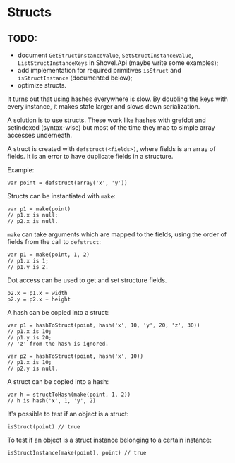 <!-- -*- markdown -*- -->

# Structs

## TODO:

 * document `GetStructInstanceValue`, `SetStructInstanceValue`,
   `ListStructInstanceKeys` in Shovel.Api (maybe write some examples);
 * add implementation for required primitives `isStruct` and
   `isStructInstance` (documented below);
 * optimize structs.   

It turns out that using hashes everywhere is slow. By doubling the
keys with every instance, it makes state larger and slows down
serialization.

A solution is to use structs. These work like hashes with grefdot and
setindexed (syntax-wise) but most of the time they map to simple array
accesses underneath.

A struct is created with `defstruct(<fields>)`, where fields is an array
of fields. It is an error to have duplicate fields in a structure.

Example:

    var point = defstruct(array('x', 'y'))
    
Structs can be instantiated with `make`:

    var p1 = make(point)
    // p1.x is null;
    // p2.x is null.
    
`make` can take arguments which are mapped to the fields, using the
order of fields from the call to `defstruct`:

    var p1 = make(point, 1, 2)
    // p1.x is 1;
    // p1.y is 2.
    
Dot access can be used to get and set structure fields.

    p2.x = p1.x + width
    p2.y = p2.x + height
    
A hash can be copied into a struct:

    var p1 = hashToStruct(point, hash('x', 10, 'y', 20, 'z', 30))
    // p1.x is 10;
    // p1.y is 20;
    // 'z' from the hash is ignored.
    
    var p2 = hashToStruct(point, hash('x', 10))
    // p1.x is 10;
    // p2.y is null.

A struct can be copied into a hash:

    var h = structToHash(make(point, 1, 2))
    // h is hash('x', 1, 'y', 2)

It's possible to test if an object is a struct:

    isStruct(point) // true
    
To test if an object is a struct instance belonging to a certain
instance:

    isStructInstance(make(point), point) // true


